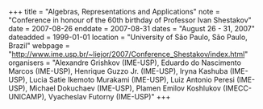 +++
title = "Algebras, Representations and Applications"
note = "Conference in honour of the 60th birthday of Professor Ivan Shestakov"
date = 2007-08-26
enddate = 2007-08-31
dates = "August 26 - 31, 2007"
dateadded = 1999-01-01
location = "University of São Paulo, São Paulo, Brazil"
webpage = "http://www.ime.usp.br/~liejor/2007/Conference_Shestakov/index.html"
organisers = "Alexandre Grishkov (IME-USP), Eduardo do Nascimento Marcos (IME-USP), Henrique Guzzo Jr. (IME-USP), Iryna Kashuba (IME-USP), Lucia Satie Ikemoto Murakami (IME-USP), Luiz Antonio Peresi (IME-USP), Michael Dokuchaev (IME-USP), Plamen Emilov Koshlukov (IMECC-UNICAMP), Vyacheslav Futorny (IME-USP)"
+++
